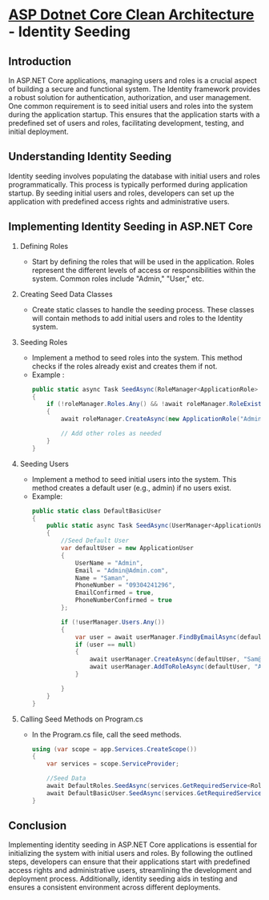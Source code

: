 # [ASP Dotnet Core Clean Architecture](../README.md) - Identity Seeding

## Introduction

In ASP.NET Core applications, managing users and roles is a crucial aspect of building a secure and functional system. The Identity framework provides a robust solution for authentication, authorization, and user management. One common requirement is to seed initial users and roles into the system during the application startup. This ensures that the application starts with a predefined set of users and roles, facilitating development, testing, and initial deployment.

## Understanding Identity Seeding

Identity seeding involves populating the database with initial users and roles programmatically. This process is typically performed during application startup. By seeding initial users and roles, developers can set up the application with predefined access rights and administrative users.

## Implementing Identity Seeding in ASP.NET Core

1. Defining Roles
   - Start by defining the roles that will be used in the application. Roles represent the different levels of access or responsibilities within the system. Common roles include "Admin," "User," etc.

2. Creating Seed Data Classes
   - Create static classes to handle the seeding process. These classes will contain methods to add initial users and roles to the Identity system.

3. Seeding Roles
   - Implement a method to seed roles into the system. This method checks if the roles already exist and creates them if not. 
   - Example :
        ``` c#
        public static async Task SeedAsync(RoleManager<ApplicationRole> roleManager)
        {
            if (!roleManager.Roles.Any() && !await roleManager.RoleExistsAsync("Admin"))
            {
                await roleManager.CreateAsync(new ApplicationRole("Admin"));

                // Add other roles as needed
            }
        }
        ```

4. Seeding Users
   - Implement a method to seed initial users into the system. This method creates a default user (e.g., admin) if no users exist. 
   - Example:
        ``` c#
        public static class DefaultBasicUser
        {
            public static async Task SeedAsync(UserManager<ApplicationUser> userManager)
            {
                //Seed Default User
                var defaultUser = new ApplicationUser
                {
                    UserName = "Admin",
                    Email = "Admin@Admin.com",
                    Name = "Saman",
                    PhoneNumber = "09304241296",
                    EmailConfirmed = true,
                    PhoneNumberConfirmed = true
                };

                if (!userManager.Users.Any())
                {
                    var user = await userManager.FindByEmailAsync(defaultUser.Email);
                    if (user == null)
                    {
                        await userManager.CreateAsync(defaultUser, "Sam@12345");
                        await userManager.AddToRoleAsync(defaultUser, "Admin");
                    }

                }
            }
        }
        ```

5. Calling Seed Methods on Program.cs
   - In the Program.cs file, call the seed methods.
        ``` c#
        using (var scope = app.Services.CreateScope())
        {
            var services = scope.ServiceProvider;

            //Seed Data
            await DefaultRoles.SeedAsync(services.GetRequiredService<RoleManager<ApplicationRole>>());
            await DefaultBasicUser.SeedAsync(services.GetRequiredService<UserManager<ApplicationUser>>());
        }
        ```

## Conclusion

Implementing identity seeding in ASP.NET Core applications is essential for initializing the system with initial users and roles. By following the outlined steps, developers can ensure that their applications start with predefined access rights and administrative users, streamlining the development and deployment process. Additionally, identity seeding aids in testing and ensures a consistent environment across different deployments.